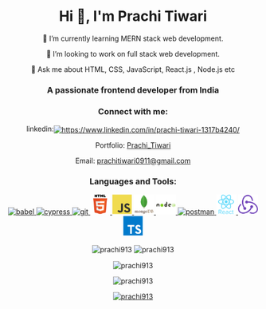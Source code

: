 
 <h1 align="center">Hi 👋, I'm Prachi Tiwari</h1>
     
<p align="center">
🌱 I’m currently learning MERN stack web development.
 </p>
 <p align="center">
👯 I’m looking to work on full stack web development.
 </p>
 <p align="center">
💬 Ask me about HTML, CSS, JavaScript, React.js , Node.js etc
</p>
<h3 align="center">A passionate frontend developer from India</h3>



<h3 align="center">Connect with me:</h3>
<p align="center">
 linkedin:<a href="https://linkedin.com/in/https://www.linkedin.com/in/prachi-tiwari-1317b4240/" target="blank"><img align="center" src="https://raw.githubusercontent.com/rahuldkjain/github-profile-readme-generator/master/src/images/icons/Social/linked-in-alt.svg" alt="https://www.linkedin.com/in/prachi-tiwari-1317b4240/" height="30" width="40" /></a>

</p>
<p align="center">
 Portfolio: <a href="https://644bc4153610be03adb1999a--jocular-genie-6d689e.netlify.app/"> Prachi_Tiwari </a></p>
 
 <p align="center">
Email: <a href="/">prachitiwari0911@gmail.com</a></p>
<p align="center">
 <a href="/"></a></p>
 



<h3 align="center">Languages and Tools:</h3>
<p align="center" margin-bottom="20px"> <a href="https://babeljs.io/" target="_blank" rel="noreferrer"> <img src="https://www.vectorlogo.zone/logos/babeljs/babeljs-icon.svg" alt="babel" width="40" height="40"/> </a> <a href="https://www.cypress.io" target="_blank" rel="noreferrer"> <img src="https://raw.githubusercontent.com/simple-icons/simple-icons/6e46ec1fc23b60c8fd0d2f2ff46db82e16dbd75f/icons/cypress.svg" alt="cypress" width="40" height="40"/> </a> <a href="https://git-scm.com/" target="_blank" rel="noreferrer"> <img src="https://www.vectorlogo.zone/logos/git-scm/git-scm-icon.svg" alt="git" width="40" height="40"/> </a> <a href="https://www.w3.org/html/" target="_blank" rel="noreferrer"> <img src="https://raw.githubusercontent.com/devicons/devicon/master/icons/html5/html5-original-wordmark.svg" alt="html5" width="40" height="40"/> </a> <a href="https://developer.mozilla.org/en-US/docs/Web/JavaScript" target="_blank" rel="noreferrer"> <img src="https://raw.githubusercontent.com/devicons/devicon/master/icons/javascript/javascript-original.svg" alt="javascript" width="40" height="40"/> </a> <a href="https://www.mongodb.com/" target="_blank" rel="noreferrer"> <img src="https://raw.githubusercontent.com/devicons/devicon/master/icons/mongodb/mongodb-original-wordmark.svg" alt="mongodb" width="40" height="40"/> </a> <a href="https://nodejs.org" target="_blank" rel="noreferrer"> <img src="https://raw.githubusercontent.com/devicons/devicon/master/icons/nodejs/nodejs-original-wordmark.svg" alt="nodejs" width="40" height="40"/> </a> <a href="https://postman.com" target="_blank" rel="noreferrer"> <img src="https://www.vectorlogo.zone/logos/getpostman/getpostman-icon.svg" alt="postman" width="40" height="40"/> </a> <a href="https://reactjs.org/" target="_blank" rel="noreferrer"> <img src="https://raw.githubusercontent.com/devicons/devicon/master/icons/react/react-original-wordmark.svg" alt="react" width="40" height="40"/> </a> <a href="https://redux.js.org" target="_blank" rel="noreferrer"> <img src="https://raw.githubusercontent.com/devicons/devicon/master/icons/redux/redux-original.svg" alt="redux" width="40" height="40"/> </a> <a href="https://www.typescriptlang.org/" target="_blank" rel="noreferrer"> <img src="https://raw.githubusercontent.com/devicons/devicon/master/icons/typescript/typescript-original.svg" alt="typescript" width="40" height="40"/> </a> </p>

<p  align="center">
 <img align="center" src="https://github-readme-streak-stats.herokuapp.com/?user=prachi913&" alt="prachi913" />
 <img align="center" src="https://github-readme-stats.vercel.app/api?username=prachi913&show_icons=true&locale=en" alt="prachi913" />
 </p>
 <p  align="center">
 <img align="center" src="https://github-readme-stats.vercel.app/api/top-langs?username=prachi913&show_icons=true&locale=en&layout=compact" alt="prachi913" />



</p>


</p>
<p align="center"> <img src="https://komarev.com/ghpvc/?username=prachi913&label=Profile%20views&color=0e75b6&style=flat" alt="prachi913" /> </p>

<p align="center"> <a href="https://github.com/ryo-ma/github-profile-trophy"><img src="https://github-profile-trophy.vercel.app/?username=prachi913" alt="prachi913" /></a> </p>


